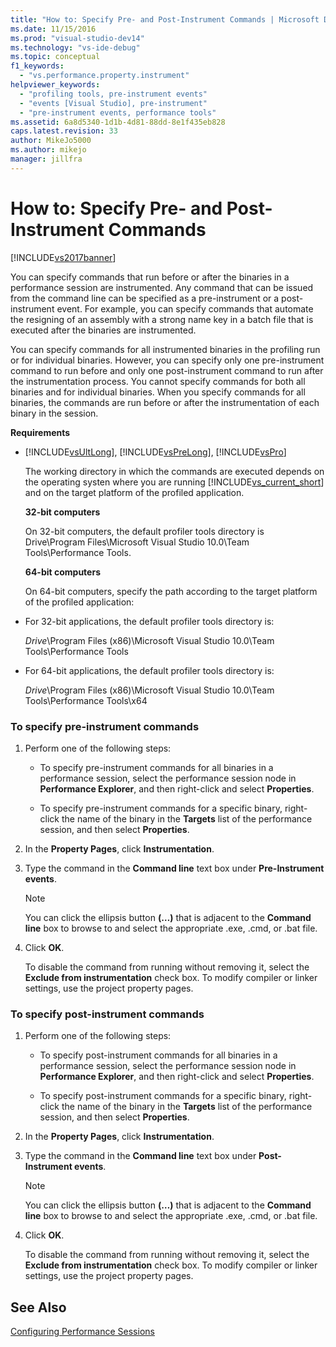 ```yaml
---
title: "How to: Specify Pre- and Post-Instrument Commands | Microsoft Docs"
ms.date: 11/15/2016
ms.prod: "visual-studio-dev14"
ms.technology: "vs-ide-debug"
ms.topic: conceptual
f1_keywords: 
  - "vs.performance.property.instrument"
helpviewer_keywords: 
  - "profiling tools, pre-instrument events"
  - "events [Visual Studio], pre-instrument"
  - "pre-instrument events, performance tools"
ms.assetid: 6a8d5340-1d1b-4d81-88dd-8e1f435eb828
caps.latest.revision: 33
author: MikeJo5000
ms.author: mikejo
manager: jillfra
---
```

# How to: Specify Pre- and Post-Instrument Commands
[!INCLUDE[vs2017banner](../includes/vs2017banner.md)]

You can specify commands that run before or after the binaries in a performance session are instrumented. Any command that can be issued from the command line can be specified as a pre-instrument or a post-instrument event. For example, you can specify commands that automate the resigning of an assembly with a strong name key in a batch file that is executed after the binaries are instrumented.  
  
 You can specify commands for all instrumented binaries in the profiling run or for individual binaries. However, you can specify only one pre-instrument command to run before and only one post-instrument command to run after the instrumentation process. You cannot specify commands for both all binaries and for individual binaries. When you specify commands for all binaries, the commands are run before or after the instrumentation of each binary in the session.  
  
 **Requirements**  
  
- [!INCLUDE[vsUltLong](../includes/vsultlong-md.md)], [!INCLUDE[vsPreLong](../includes/vsprelong-md.md)], [!INCLUDE[vsPro](../includes/vspro-md.md)]  
  
  The working directory in which the commands are executed depends on the operating systen  where you are running [!INCLUDE[vs_current_short](../includes/vs-current-short-md.md)] and on the target platform of the profiled application.  
  
  **32-bit computers**  
  
  On 32-bit computers, the default profiler tools directory is Drive\Program Files\Microsoft Visual Studio 10.0\Team Tools\Performance Tools.  
  
  **64-bit computers**  
  
  On 64-bit computers, specify the path according to the target platform of the profiled application:  
  
- For 32-bit applications, the default profiler tools directory is:  
  
   *Drive*\Program Files (x86)\Microsoft Visual Studio 10.0\Team Tools\Performance Tools  
  
- For 64-bit applications, the default profiler tools directory is:  
  
   *Drive*\Program Files (x86)\Microsoft Visual Studio 10.0\Team Tools\Performance Tools\x64  
  
### To specify pre-instrument commands  
  
1.  Perform one of the following steps:  
  
    -   To specify pre-instrument commands for all binaries in a performance session, select the performance session node in **Performance Explorer**, and then right-click and select **Properties**.  
  
    -   To specify pre-instrument commands for a specific binary, right-click the name of the binary in the **Targets** list of the performance session, and then select **Properties**.  
  
2.  In the **Property Pages**, click **Instrumentation**.  
  
3.  Type the command in the **Command line** text box under **Pre-Instrument events**.  
  
    > [!NOTE]
    >  You can click the ellipsis button **(…)** that is adjacent to the **Command line** box to browse to and select the appropriate .exe, .cmd, or .bat file.  
  
4.  Click **OK**.  
  
     To disable the command from running without removing it, select the **Exclude from instrumentation** check box. To modify compiler or linker settings, use the project property pages.  
  
### To specify post-instrument commands  
  
1.  Perform one of the following steps:  
  
    -   To specify post-instrument commands for all binaries in a performance session, select the performance session node in **Performance Explorer**, and then right-click and select **Properties**.  
  
    -   To specify post-instrument commands for a specific binary, right-click the name of the binary in the **Targets** list of the performance session, and then select **Properties**.  
  
2.  In the **Property Pages**, click **Instrumentation**.  
  
3.  Type the command in the **Command line** text box under **Post-Instrument events**.  
  
    > [!NOTE]
    >  You can click the ellipsis button **(…)** that is adjacent to the **Command line** box to browse to and select the appropriate .exe, .cmd, or .bat file.  
  
4.  Click **OK**.  
  
     To disable the command from running without removing it, select the **Exclude from instrumentation** check box. To modify compiler or linker settings, use the project property pages.  
  
## See Also  
 [Configuring Performance Sessions](../profiling/configuring-performance-sessions.md)
